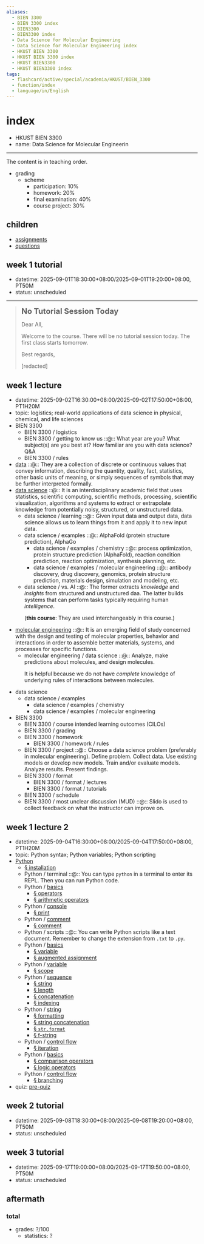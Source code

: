 ```yaml
---
aliases:
  - BIEN 3300
  - BIEN 3300 index
  - BIEN3300
  - BIEN3300 index
  - Data Science for Molecular Engineering
  - Data Science for Molecular Engineering index
  - HKUST BIEN 3300
  - HKUST BIEN 3300 index
  - HKUST BIEN3300
  - HKUST BIEN3300 index
tags:
  - flashcard/active/special/academia/HKUST/BIEN_3300
  - function/index
  - language/in/English
---
```


# index

- HKUST BIEN 3300
- name: Data Science for Molecular Engineerin

---

The content is in teaching order.

- grading
  - scheme
    - participation: 10%
    - homework: 20%
    - final examination: 40%
    - course project: 30%

## children

- [assignments](assignments/index.md)
- [questions](questions.md)

## week 1 tutorial

- datetime: 2025-09-01T18:30:00+08:00/2025-09-01T19:20:00+08:00, PT50M
- status: unscheduled

---

> __<big><big>No Tutorial Session Today</big></big>__
>
> Dear All,
>
> Welcome to the course. There will be no tutorial session today. The first class starts tomorrow.
>
> Best regards,
>
> \[redacted\]

## week 1 lecture

- datetime: 2025-09-02T16:30:00+08:00/2025-09-02T17:50:00+08:00, PT1H20M
- topic: logistics; real-world applications of data science in physical, chemical, and life sciences
- BIEN 3300
  - BIEN 3300 / logistics
  - BIEN 3300 / getting to know us ::@:: What year are you? What subject(s) are you best at? How familiar are you with data science? Q&A <!--SR:!2025-12-31,66,310!2025-12-21,58,310-->
  - BIEN 3300 / rules
- [data](../../../../general/data.md) ::@:: They are a collection of discrete or continuous values that convey information, describing the quantity, quality, fact, statistics, other basic units of meaning, or simply sequences of symbols that may be further interpreted formally. <!--SR:!2025-12-28,63,310!2026-01-01,67,310-->
- [data science](../../../../general/data%20science.md) ::@:: It is an interdisciplinary academic field that uses statistics, scientific computing, scientific methods, processing, scientific visualization, algorithms and systems to extract or extrapolate knowledge from potentially noisy, structured, or unstructured data. <!--SR:!2025-12-24,60,310!2025-12-17,54,310-->
  - data science / learning ::@:: Given input data and output data, data science allows us to learn things from it and apply it to new input data. <!--SR:!2025-12-24,60,310!2025-12-19,56,310-->
  - data science / examples ::@:: AlphaFold \(protein structure prediction\), AlphaGo <!--SR:!2025-12-27,62,310!2025-12-18,55,310-->
    - data science / examples / chemistry ::@:: process optimization, protein structure prediction \(AlphaFold\), reaction condition prediction, reaction optimization, synthesis planning, etc. <!--SR:!2025-12-27,63,310!2025-12-20,57,310-->
    - data science / examples / molecular engineering ::@:: antibody discovery, drug discovery, genomics, protein structure prediction, materials design, simulation and modeling, etc. <!--SR:!2025-12-27,63,310!2025-12-18,55,310-->
  - data science / vs. AI ::@:: The former extracts _knowledge_ and _insights_ from structured and unstructured daa. The latter builds systems that can perform tasks typically requiring human _intelligence_. <p> \(__this course__: They are used interchangeably in this course.\) <!--SR:!2025-12-31,66,310!2025-12-26,62,310-->
- [molecular engineering](../../../../general/molecular%20engineering.md) ::@:: It is an emerging field of study concerned with the design and testing of molecular properties, behavior and interactions in order to assemble better materials, systems, and processes for specific functions. <!--SR:!2025-12-23,59,310!2025-12-17,54,310-->
  - molecular engineering / data science ::@:: Analyze, make predictions about molecules, and design molecules. <p> It is helpful because we do not have _complete_ knowledge of underlying rules of interactions between molecules. <!--SR:!2025-12-25,61,310!2025-12-30,65,310-->
- data science
  - data science / examples
    - data science / examples / chemistry
    - data science / examples / molecular engineering
- BIEN 3300
  - BIEN 3300 / course intended learning outcomes \(CILOs\)
  - BIEN 3300 / grading
  - BIEN 3300 / homework
    - BIEN 3300 / homework / rules
  - BIEN 3300 / project ::@:: Choose a data science problem \(preferably in molecular engineering\). Define problem. Collect data. Use existing models or develop new models. Train and/or evaluate models. Analyze results. Present findings. <!--SR:!2025-12-27,62,310!2025-12-21,58,310-->
  - BIEN 3300 / format
    - BIEN 3300 / format / lectures
    - BIEN 3300 / format / tutorials
  - BIEN 3300 / schedule
  - BIEN 3300 / most unclear discussion \(MUD\) ::@:: Slido is used to collect feedback on what the instructor can improve on. <!--SR:!2025-12-20,57,310!2025-12-26,61,310-->

## week 1 lecture 2

- datetime: 2025-09-04T16:30:00+08:00/2025-09-04T17:50:00+08:00, PT1H20M
- topic: Python syntax; Python variables; Python scripting
- [Python](Python/Python.md)
  - [§ installation](Python/Python.md#installation)
  - Python / terminal ::@:: You can type `python` in a terminal to enter its REPL. Then you can run Python code. <!--SR:!2025-12-29,64,310!2025-12-23,59,310-->
  - Python / [basics](Python/basics.md)
    - [§ operators](Python/basics.md#operators)
    - [§ arithmetic operators](Python/basics.md#arithmetic%20operators)
  - Python / [console](Python/console.md)
    - [§ print](Python/console.md#print)
  - Python / [comment](Python/comment.md)
    - [§ comment](Python/comment.md#comment)
  - Python / scripts ::@:: You can write Python scripts like a text document. Remember to change the extension from `.txt` to `.py`. <!--SR:!2025-12-19,56,310!2025-12-25,61,310-->
  - Python / [basics](Python/basics.md)
    - [§ variable](Python/basics.md#variable)
    - [§ augmented assignment](Python/basics.md#augmented%20assignment)
  - Python / [variable](Python/variable.md)
    - [§ scope](Python/variable.md#scope)
  - Python / [sequence](Python/sequence.md)
    - [§ string](Python/sequence.md#string)
    - [§ length](Python/sequence.md#length)
    - [§ concatenation](Python/sequence.md#concatenation)
    - [§ indexing](Python/sequence.md#indexing)
  - Python / [string](Python/string.md)
    - [§ formatting](Python/string.md#formatting)
    - [§ string concatenation](Python/string.md#string%20concatenation)
    - [§ `str.format`](Python/string.md#`str.format`)
    - [§ f-string](Python/string.md#f-string)
  - Python / [control flow](Python/control%20flow.md)
    - [§ iteration](Python/control%20flow.md#iteration)
  - Python / [basics](Python/basics.md)
    - [§ comparison operators](Python/basics.md#comparison%20operators)
    - [§ logic operators](Python/basics.md#logic%20operators)
  - Python / [control flow](Python/control%20flow.md)
    - [§ branching](Python/control%20flow.md#branching)
- quiz: [pre-quiz](questions/pre-quiz.md)

## week 2 tutorial

- datetime: 2025-09-08T18:30:00+08:00/2025-09-08T19:20:00+08:00, PT50M
- status: unscheduled

## week 3 tutorial

- datetime: 2025-09-17T19:00:00+08:00/2025-09-17T19:50:00+08:00, PT50M
- status: unscheduled

## aftermath

### total

- grades: ?/100
  - statistics: ?
